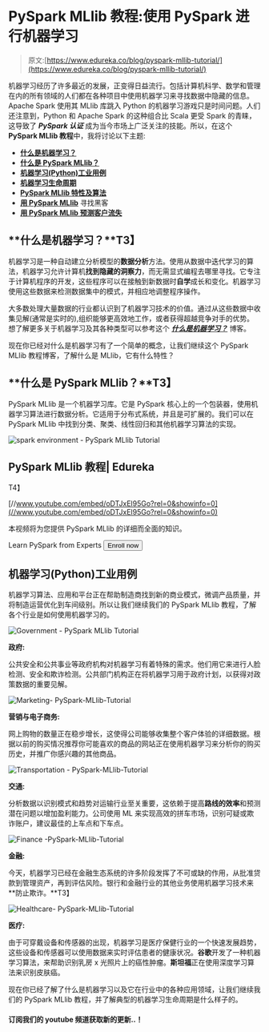 # PySpark MLlib 教程:使用 PySpark 进行机器学习

> 原文:[https://www.edureka.co/blog/pyspark-mllib-tutorial/](https://www.edureka.co/blog/pyspark-mllib-tutorial/)

机器学习经历了许多最近的发展，正变得日益流行。包括计算机科学、数学和管理在内的所有领域的人们都在各种项目中使用机器学习来寻找数据中隐藏的信息。Apache Spark 使用其 MLlib 库跳入 Python 的机器学习游戏只是时间问题。人们还注意到，Python 和 Apache Spark 的这种组合比 Scala 更受 Spark 的青睐，这导致了 ***PySpark 认证*** 成为当今市场上广泛关注的技能。所以，在这个 **PySpark MLlib 教程**中，我将讨论以下主题:

*   [**什么是机器学习？**](#machine_learning)
*   [**什么是 PySpark MLlib？**](#what_is_mllib)
*   [**机器学习(Python)工业用例**](#industry_use_cases)
*   [**机器学习生命周期**](#ml_lifecycle)
*   [**PySpark MLlib 特性及算法**](#mllib_features)
*   [**用 PySpark MLlib**](#hackers_mllib) 寻找黑客
*   [**用 PySpark MLlib 预测客户流失**](#churn_prediction_mllib)

## **什么是机器学习？**T3】

机器学习是一种自动建立分析模型的**数据分析**方法。使用从数据中迭代学习的算法，机器学习允许计算机**找到隐藏的洞察力**，而无需显式编程去哪里寻找。它专注于计算机程序的开发，这些程序可以在接触到新数据时**自学**成长和变化。机器学习使用这些数据来检测数据集中的模式，并相应地调整程序操作。

大多数处理大量数据的行业都认识到了机器学习技术的价值。通过从这些数据中收集见解(通常是实时的),组织能够更高效地工作，或者获得超越竞争对手的优势。想了解更多关于机器学习及其各种类型可以参考这个 [***什么是机器学习？***](https://www.edureka.co/blog/what-is-machine-learning/) 博客。

现在你已经对什么是机器学习有了一个简单的概念，让我们继续这个 PySpark MLlib 教程博客，了解什么是 MLlib，它有什么特性？

## **什么是 PySpark MLlib？**T3】

PySpark MLlib 是一个机器学习库。它是 PySpark 核心上的一个包装器，使用机器学习算法进行数据分析。它适用于分布式系统，并且是可扩展的。我们可以在 PySpark MLlib 中找到分类、聚类、线性回归和其他机器学习算法的实现。

![spark environment - PySpark MLlib Tutorial](../Images/6a9250219ea9de5315eafc4adb68a629.png)

## **PySpark MLlib 教程| Edureka**

T4】

[//www.youtube.com/embed/oDTJxEl95Go?rel=0&showinfo=0](//www.youtube.com/embed/oDTJxEl95Go?rel=0&showinfo=0)

本视频将为您提供 PySpark MLlib 的详细而全面的知识。

Learn PySpark from Experts [<button>Enroll now</button>](https://www.edureka.co/pyspark-certification-training)

## **机器学习(Python)工业用例**

机器学习算法、应用和平台正在帮助制造商找到新的商业模式，微调产品质量，并将制造运营优化到车间级别。所以让我们继续我们的 PySpark MLlib 教程，了解各个行业是如何使用机器学习的。

![Government - PySpark MLlib Tutorial](../Images/b884081322c5f47c6deb1522eb6854c8.png)

**政府:**

公共安全和公共事业等政府机构对机器学习有着特殊的需求。他们用它来进行人脸检测、安全和欺诈检测。公共部门机构正在将机器学习用于政府计划，以获得对政策数据的重要见解。

![Marketing- PySpark-MLlib-Tutorial](../Images/d26fcd79608aac357ed57b514c6b229b.png)

**营销与电子商务:**

网上购物的数量正在稳步增长，这使得公司能够收集整个客户体验的详细数据。根据以前的购买情况推荐你可能喜欢的商品的网站正在使用机器学习来分析你的购买历史，并推广你感兴趣的其他商品。

![Transportation - PySpark-MLlib-Tutorial](../Images/7925b560bfeb7de28529934958e91993.png)

**交通:**

分析数据以识别模式和趋势对运输行业至关重要，这依赖于提高**路线的效率**和预测潜在问题以增加盈利能力。公司使用 ML 来实现高效的拼车市场，识别可疑或欺诈账户，建议最佳的上车点和下车点。

![Finance -PySpark-MLlib-Tutorial](../Images/4eb526a5600d0d773362fa6f72c40195.png)

**金融:**

今天，机器学习已经在金融生态系统的许多阶段发挥了不可或缺的作用，从批准贷款到管理资产，再到评估风险。银行和金融行业的其他业务使用机器学习技术来**防止欺诈。**T3】

![Healthcare- PySpark-MLlib-Tutorial](../Images/afbd5658a66837232d53694ec1cfa5ae.png)

**医疗:**

由于可穿戴设备和传感器的出现，机器学习是医疗保健行业的一个快速发展趋势，这些设备和传感器可以使用数据来实时评估患者的健康状况。**谷歌**开发了一种机器学习算法，来帮助识别乳房 x 光照片上的癌性肿瘤。**斯坦福**正在使用深度学习算法来识别皮肤癌。

现在你已经了解了什么是机器学习以及它在行业中的各种应用领域，让我们继续我们的 PySpark MLlib 教程，并了解典型的机器学习生命周期是什么样子的。

#### 订阅我们的 youtube 频道获取新的更新..！